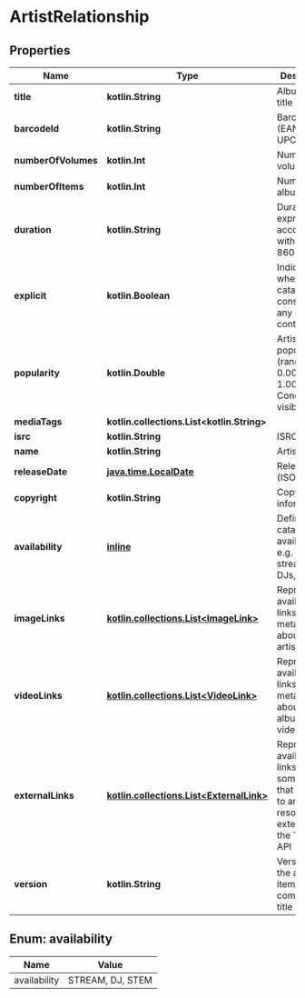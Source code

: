 
# ArtistRelationship

## Properties
Name | Type | Description | Notes
------------ | ------------- | ------------- | -------------
**title** | **kotlin.String** | Album item&#39;s title | 
**barcodeId** | **kotlin.String** | Barcode id (EAN-13 or UPC-A) | 
**numberOfVolumes** | **kotlin.Int** | Number of volumes | 
**numberOfItems** | **kotlin.Int** | Number of album items | 
**duration** | **kotlin.String** | Duration expressed in accordance with ISO 8601 | 
**explicit** | **kotlin.Boolean** | Indicates whether a catalog item consist of any explicit content | 
**popularity** | **kotlin.Double** | Artist popularity (ranged in 0.00 ... 1.00). Conditionally visible | 
**mediaTags** | **kotlin.collections.List&lt;kotlin.String&gt;** |  | 
**isrc** | **kotlin.String** | ISRC code | 
**name** | **kotlin.String** | Artist name | 
**releaseDate** | [**java.time.LocalDate**](java.time.LocalDate.md) | Release date (ISO-8601) |  [optional]
**copyright** | **kotlin.String** | Copyright information |  [optional]
**availability** | [**inline**](#kotlin.collections.List&lt;Availability&gt;) | Defines a catalog item availability e.g. for streaming, DJs, stems |  [optional]
**imageLinks** | [**kotlin.collections.List&lt;ImageLink&gt;**](ImageLink.md) | Represents available links to, and metadata about, an artist images |  [optional]
**videoLinks** | [**kotlin.collections.List&lt;VideoLink&gt;**](VideoLink.md) | Represents available links to, and metadata about, an album cover videos |  [optional]
**externalLinks** | [**kotlin.collections.List&lt;ExternalLink&gt;**](ExternalLink.md) | Represents available links to something that is related to an artist resource, but external to the TIDAL API |  [optional]
**version** | **kotlin.String** | Version of the album&#39;s item; complements title |  [optional]


<a id="kotlin.collections.List<Availability>"></a>
## Enum: availability
Name | Value
---- | -----
availability | STREAM, DJ, STEM



